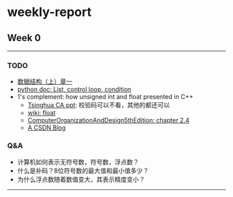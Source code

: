 # weekly-report
## Week 0
---
### TODO
- [数据结构（上）章一](https://www.xuetangx.com/courses/course-v1:TsinghuaX+30240184+sp/about)
- [python doc: List, control loop, condition](...)
- 1's complement: how unsigned int and float presented in C++
  - [Tsinghua CA ppt](https://drive.google.com/file/d/1cj1gDcN96w1CBCjmF59RBpqyQL1hoQ2X/view?usp=sharing): 校验码可以不看，其他的都还可以
  - [wiki: float](https://en.wikipedia.org/wiki/Floating-point_arithmetic)
  - [ComputerOrganizationAndDesign5thEdition: chapter 2.4](http://ac.aua.am/arm/public/2017-spring-computer-organization/textbooks/ComputerOrganizationAndDesign5thEdition2014.pdf)
  - [A CSDN Blog](https://blog.csdn.net/whzhaochao/article/details/12887779)
  
### Q&A
- 计算机如何表示无符号数，符号数，浮点数？
- 什么是补码？8位符号数的最大值和最小值多少？
- 为什么浮点数随着数值变大，其表示精度变小？
---
